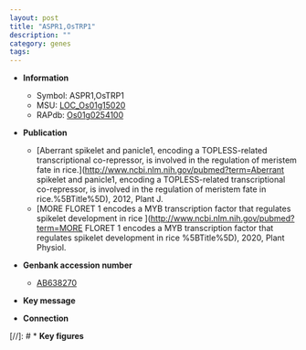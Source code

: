 ```yaml
---
layout: post
title: "ASPR1,OsTRP1"
description: ""
category: genes
tags: 
---
```


* **Information**  
    + Symbol: ASPR1,OsTRP1  
    + MSU: [LOC_Os01g15020](http://rice.uga.edu/cgi-bin/ORF_infopage.cgi?orf=LOC_Os01g15020)  
    + RAPdb: [Os01g0254100](http://rapdb.dna.affrc.go.jp/viewer/gbrowse_details/irgsp1?name=Os01g0254100)  

* **Publication**  
    + [Aberrant spikelet and panicle1, encoding a TOPLESS-related transcriptional co-repressor, is involved in the regulation of meristem fate in rice.](http://www.ncbi.nlm.nih.gov/pubmed?term=Aberrant spikelet and panicle1, encoding a TOPLESS-related transcriptional co-repressor, is involved in the regulation of meristem fate in rice.%5BTitle%5D), 2012, Plant J.
    + [MORE FLORET 1 encodes a MYB transcription factor that regulates spikelet development in rice ](http://www.ncbi.nlm.nih.gov/pubmed?term=MORE FLORET 1 encodes a MYB transcription factor that regulates spikelet development in rice %5BTitle%5D), 2020, Plant Physiol.

* **Genbank accession number**  
    + [AB638270](http://www.ncbi.nlm.nih.gov/nuccore/AB638270)

* **Key message**  

* **Connection**  

[//]: # * **Key figures**  


